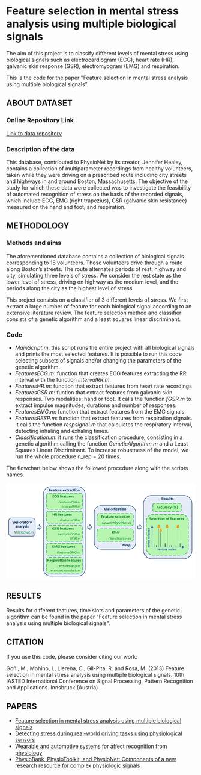 # Feature selection in mental stress analysis using multiple biological signals
The aim of this project is to classify different levels of mental stress using biological signals such as electrocardiogram (ECG), heart rate (HR), galvanic skin response (GSR), electromyogram (EMG) and respiration.

This is the code for the paper "Feature selection in mental stress analysis using multiple biological signals".

## ABOUT DATASET
### Online Repository Link
[Link to data repository](https://physionet.org/content/drivedb/1.0.0/)

### Description of the data
This database, contributed to PhysioNet by its creator, Jennifer Healey, contains a collection of multiparameter recordings from healthy volunteers, taken while they were driving on a prescribed route including city streets and highways in and around Boston, Massachusetts. The objective of the study for which these data were collected was to investigate the feasibility of automated recognition of stress on the basis of the recorded signals, which include ECG, EMG (right trapezius), GSR (galvanic skin resistance) measured on the hand and foot, and respiration.

## METHODOLOGY
### Methods and aims
The aforementioned database contains a collection of biological signals corresponding to 18 volunteers. Those volunteers drive through a route along Boston’s streets. The route alternates periods of rest, highway and city, simulating three levels of stress. We consider the rest state as the lower level of stress, driving on highway as the medium level, and the periods along the city as the highest level of stress.

This project consists on a classifier of 3 different levels of stress. We first extract a large number of feature for each biological signal according to an extensive literature review. The feature selection method and classifier consists of a genetic algorithm and a least squares linear discriminant.

### Code
* *MainScript.m*: this script runs the entire project with all biological signals and prints the most selected features. It is possible to run this code selecting subsets of signals and/or changing the parameters of the genetic algorithm.
* *FeaturesECG.m*: function that creates ECG features extracting the RR interval with the function *intervalRR.m*.
* *FeaturesHR.m*: function that extract features from heart rate recordings
* *FeaturesGSR.m*: funtion that extract features from galvanic skin responses. Two modalities: hand or foot. It calls the function *fGSR.m* to extract impulse magnitudes, durations and number of responses.
* *FeaturesEMG.m*: function that extract features from the EMG signals. 
* *FeaturesRESP.m*: function that extract features from respiration signals. It calls the function *respsignal.m* that calculates the respiratory interval, detecting inhaling and exhaling times.
* *Classification.m*: it runs the classification procedure, consisting in a genetic algorithm calling the function *GeneticAlgorithm.m* and a Least Squares Linear Discriminant. To increase robustness of the model, we run the whole procedure n_rep = 20 times.

The flowchart below shows the followed procedure along with the scripts names.

<p align="center">
  <img src="https://github.com/MariaGoniIba/Stress-ECG-EMG-GSR-Respiration/blob/main/flowchart.png"
</p>

## RESULTS
  
Results for different features, time slots and parameters of the genetic algorithm can be found in the paper "Feature selection in mental stress analysis using multiple biological signals".
  
## CITATION
If you use this code, please consider citing our work:

Goñi, M., Mohino, I., Llerena, C., Gil-Pita, R. and Rosa, M. (2013) Feature selection in mental stress analysis using multiple biological signals. 10th IASTED International Conference on Signal Processing, Pattern Recognition and Applications. Innsbruck (Austria)

## PAPERS
* [Feature selection in mental stress analysis using multiple biological signals](https://www.actapress.com/Abstract.aspx?paperId=455013)
* [Detecting stress during real-world driving tasks using physiological sensors](https://ieeexplore.ieee.org/document/1438384)
* [Wearable and automotive systems for affect recognition from physiology](http://dspace.mit.edu/handle/1721.1/9067)
* [PhysioBank, PhysioToolkit, and PhysioNet: Components of a new research resource for complex physiologic signals](https://www.ahajournals.org/doi/full/10.1161/01.CIR.101.23.e215)
